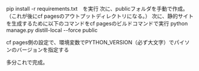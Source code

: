 pip install -r requirements.txt　を実行
次に、publicフォルダを手動で作成。（これが後にcf pagesのアウトプットディレクトリになる。）
次に、静的サイトを生成するために以下のコマンドをcf pagesのビルドコマンドで実行
python manage.py distill-local --force public

cf pages側の設定で、環境変数でPYTHON_VERSION（必ず大文字）でパイソンのバージョンを指定する

多分これで完成。
